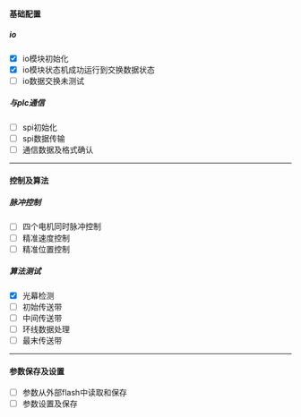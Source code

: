 #### 基础配置
##### io
- [x] io模块初始化
- [x] io模块状态机成功运行到交换数据状态
- [ ] io数据交换未测试

##### 与plc通信
- [ ] spi初始化
- [ ] spi数据传输
- [ ] 通信数据及格式确认
---
#### 控制及算法
##### 脉冲控制
- [ ] 四个电机同时脉冲控制
- [ ] 精准速度控制
- [ ] 精准位置控制

##### 算法测试
- [x] 光幕检测
- [ ] 初始传送带
- [ ] 中间传送带
- [ ] 环线数据处理
- [ ] 最末传送带
---

#### 参数保存及设置
- [ ] 参数从外部flash中读取和保存
- [ ] 参数设置及保存